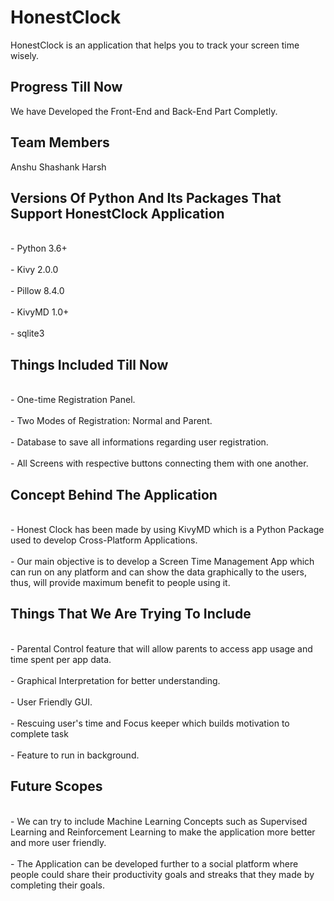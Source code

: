 # HonestClock
HonestClock is an application that helps you to track your screen time wisely.

## Progress Till Now
We have Developed the Front-End and Back-End Part Completly.

## Team Members
Anshu
Shashank
Harsh

## Versions Of Python And Its Packages That Support HonestClock Application
<br>- Python 3.6+</br>
<br>- Kivy 2.0.0</br>
<br>- Pillow 8.4.0</br>
<br>- KivyMD 1.0+</br>
<br>- sqlite3</br>

## Things Included Till Now
<br>- One-time Registration Panel.</br>
<br>- Two Modes of Registration: Normal and Parent.</br>
<br>- Database to save all informations regarding user registration.</br>
<br>- All Screens with respective buttons connecting them with one another.</br>

## Concept Behind The Application
<br>- Honest Clock has been made by using KivyMD which is a Python Package used to develop Cross-Platform Applications.</br>
<br>- Our main objective is to develop a Screen Time Management App which can run on any platform and can show the data graphically to the users, thus, will provide maximum benefit to people using it.</br>

## Things That We Are Trying To Include
<br>- Parental Control feature that will allow parents to access app usage and time spent per app data.</br>
<br>- Graphical Interpretation for better understanding.</br>
<br>- User Friendly GUI.</br>
<br>- Rescuing user's time and Focus keeper which builds motivation to complete task </br>
<br>- Feature to run in background.</br>

## Future Scopes
<br>- We can try to include Machine Learning Concepts such as Supervised Learning and Reinforcement Learning to make the application more better and more user friendly.</br>
<br>- The Application can be developed further to a social platform where people could share their productivity goals and streaks that they made by completing their goals.</br>





